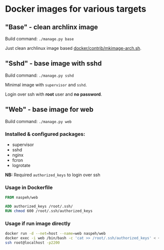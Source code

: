 # Docker images for various targets

## "Base" - clean archlinx image
Build command: `./manage.py base`

Just clean archlinux image based [docker/contrib/mkimage-arch.sh][mkimage].

[mkimage]: https://github.com/docker/docker/blob/master/contrib/mkimage-arch.sh


## "Sshd" - base image with sshd
Build command: `./manage.py sshd`

Minimal image with `supervisor` and `sshd`.

Login over ssh with **root** user and **no password**.


## "Web" - base image for web
Build command: `./manage.py web`

### Installed & configured packages:
- supervisor
- sshd
- nginx
- fcron
- logrotate

**NB:** Required `authorized_keys` to login over ssh

### Usage in Dockerfile
```dockerfile
FROM naspeh/web

ADD authorized_keys /root/.ssh/
RUN chmod 600 /root/.ssh/authorized_keys
```

### Usage if run image directly
```bash
docker run -d --net=host --name=web naspeh/web
docker exec -i web /bin/bash -c 'cat >> /root/.ssh/authorized_keys' < ~/.ssh/id_rsa.pub
ssh root@localhost -p2200
```
